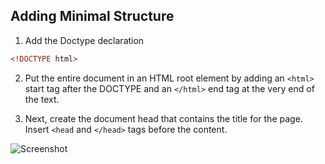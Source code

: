 ## Adding Minimal Structure

1. Add the Doctype declaration

```html
<!DOCTYPE html>
```

2. Put the entire document in an HTML root element by adding an `<html>` start tag after the DOCTYPE and an `</html>` end tag at the very end of the text.

3. Next, create the document head that contains the title for the page. Insert `<head` and `</head>` tags before the content.


![Screenshot](/images/exercises/simple-page/bistro-01.webp)